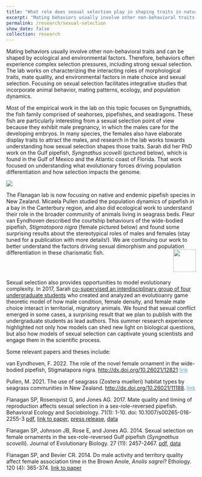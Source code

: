 ```yaml
---
title: "What role does sexual selection play in shaping traits in natural populations?"
excerpt: "Mating behaviors usually involve other non-behavioral traits and can be shaped by ecological and environmental factors. Therefore, behaviors often experience complex selection pressures, including strong sexual selection. The lab works on characterizing the interacting roles of morphological traits, mate quality, and environmental factors in mate choice and sexual selection. Focusing on sexual selection facilitates integrative studies that incorporate animal behavior, mating patterns, ecology, and population dynamics. We use both empirical and theoretical approaches to understand these complex dynamics."
permalink: /research/sexual-selection
show_date: false
collection: research
---
```


Mating behaviors usually involve other non-behavioral traits and can be shaped by ecological and environmental factors. Therefore, behaviors often experience complex selection pressures, including strong sexual selection. The lab works on characterizing the interacting roles of morphological traits, mate quality, and environmental factors in mate choice and sexual selection. Focusing on sexual selection facilitates integrative studies that incorporate animal behavior, mating patterns, ecology, and population dynamics. 


Most of the empirical work in the lab on this topic focuses on Syngnathids, the fish family comprised of seahorses, pipefishes, and seadragons. These fish are particularly interesting from a sexual selection point of view because they exhibit male pregnancy, in which the males care for the developing embryos. In many species, the females also have elaborate display traits to attract the males, and research in the lab works towards understanding how sexual selection shapes those traits. Sarah did her PhD work on the Gulf pipefish, <i>Syngnathus scovelli</i> (pictured below), which is found in the Gulf of Mexico and the Atlantic coast of Florida. That work focused on understanding what evolutionary forces driving population differentiation and how selection impacts the genome. 

<img src='/images/s_scovelli5_cropped.jpg'>


The Flanagan lab is now focusing on native and endemic pipefish species in New Zealand. Micaela Pullen studied the population dynamics of pipefish in a bay in the Canterbury region, and also did ecological work to understand their role in the broader community of animals living in seagrass beds. Fleur van Eyndhoven described the courtship behaviours of the wide-bodied pipefish, <i>Stigmatopora nigra</i> (female pictured below) and found some surprising results about the stereotypical roles of males and females (stay tuned for a publication with more details!). We are continuing our work to better understand the factors driving sexual dimorphism and population differentiation in these charismatic fish. <img align="right" src='/images/20211219_080317.jpg' height="60px"/> 

<br>
<br>
          
Sexual selection also provides opportunities to model evolutionary complexity. In 2017, Sarah <a href="https://flanagan-lab.github.io/people/lab-alumni">co-supervised an interdisciplinary group of four undergraduate students</a> who created and analyzed an evolutioanry game theoretic model of how male condition, female density, and female mate choice interact in territorial, migratory animals. We found that sexual conflict emerged in some cases, a surprising result that we plan to publish with the undergraduate students as lead authors. This summer research experience highlighted not only how models can shed new light on biological questions, but also how models of sexual selection can captivate young scientists and engage them in the scientific process. 



Some relevant papers and theses include:

van Eyndhoven, F. 2022. The role of the novel female ornament in the wide-bodied pipefish, Stigmatapora nigra. http://dx.doi.org/10.26021/12821 <a href="https://ir.canterbury.ac.nz/handle/10092/103722" target="_blank" rel="noopener noreferrer" style="color: rgb(82, 173, 200)">link</a>

 Pullen, M. 2021. The use of seagrass (Zostera muelleri) habitat types by seagrass communities in New Zealand. http://dx.doi.org/10.26021/11188. <a href="https://ir.canterbury.ac.nz/handle/10092/102132" target="_blank" rel="noopener noreferrer" style="color: rgb(82, 173, 200)">link</a>

Flanagan SP, Rosenqvist G, and Jones AG. 2017. Mate quality and timing of reproduction affects sexual selection in a sex-role-reversed pipefish. Behavioral Ecology and Sociobiology. 71(1): 1-10. doi: 10.1007/s00265-016-2255-3 <a title="Flanagan et al 2017" href="https://sarahpflanagan.files.wordpress.com/2017/12/flanagan-et-al-2017.pdf" target="_blank" rel="noopener">pdf</a>, <a href="http://rdcu.be/n8go" target="_blank" rel="noopener">link to paper</a>, <a href="http://www.nimbios.org/press/FS_pipefish" target="_blank" rel="noopener">press release</a>, <a href="http://dx.doi.org/10.5061/dryad.5ff20" target="_blank" rel="noopener">data</a>

Flanagan SP, Johnson JB, Rose E, and Jones AG. 2014. Sexual selection on female ornaments in the sex-role-reversed Gulf pipefish (<em>Syngnathus scovelli</em>). Journal of Evolutionary Biology. 27 (11): 2457-2467. <a href="http://www.bio.tamu.edu/wp-content/uploads/2015/11/JonesPub78.pdf" target="_blank" rel="noopener noreferrer">pdf</a>, <a href="http://datadryad.org/handle/10255/dryad.70138" target="_blank" rel="noopener">data</a>

Flanagan SP, and Bevier CR. 2014. Do male activity and territory quality affect female association time in the Brown Anole, <em>Anolis sagrei</em>? Ethology. 120 (4): 365-374. <a href="http://onlinelibrary.wiley.com/doi/10.1111/eth.12213/abstract" target="_blank" rel="noopener noreferrer">link to paper</a>
